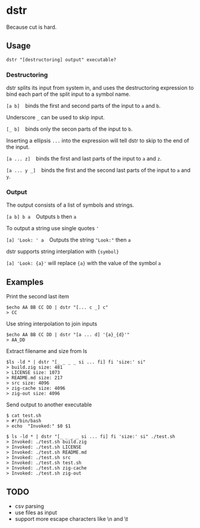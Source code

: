 # dstr
Because cut is hard.

## Usage

```
dstr "[destructoring] output" executable?
```

### Destructoring
dstr splits its input from system in, and uses the destructoring expression to bind
each part of the split input to a symbol name.

`[a b]` &ensp; binds the first and second parts of the input to `a` and `b`.

Underscore `_` can be used to skip input.

`[_ b]` &ensp; binds only the secon parts of the input to `b`.


Inserting a ellipsis `...` into the expression will tell dstr to skip to the end of the input.

`[a ... z]` &ensp; binds the first and last parts of the input to `a` and `z`.

`[a ... y _]` &ensp; binds the first and the second last parts of the input to `a` and `y`.

### Output
The output consists of a list of symbols and strings.

`[a b] b a` &ensp; Outputs `b` then `a`

To output a string use single quotes `'`

`[a] 'Look: ' a` &ensp; Outputs the string `"Look:"` then `a`

dstr supports string interplation with `{symbol}`

`[a] 'Look: {a}'` will replace `{a}` with the value of the symbol `a`  


## Examples


Print the second last item
```
$echo AA BB CC DD | dstr "[... c _] c"
> CC
```

Use string interpolation to join inputs
```
$echo AA BB CC DD | dstr "[a ... d] '{a}_{d}'"
> AA_DD
```

Extract filename and size from ls
```
$ls -ld * | dstr "[_ _ _ _ si ... fi] fi 'size:' si"
> build.zig size: 481
> LICENSE size: 1073
> README.md size: 217
> src size: 4096
> zig-cache size: 4096
> zig-out size: 4096
```

Send output to another executable
```
$ cat test.sh 
> #!/bin/bash
> echo  "Invoked:" $0 $1

$ ls -ld * | dstr "[_ _ _ _ si ... fi] fi 'size:' si" ./test.sh
> Invoked: ./test.sh build.zig
> Invoked: ./test.sh LICENSE
> Invoked: ./test.sh README.md
> Invoked: ./test.sh src
> Invoked: ./test.sh test.sh
> Invoked: ./test.sh zig-cache
> Invoked: ./test.sh zig-out
```


## TODO
* csv parsing
* use files as input
* support more escape characters like \n and \t
